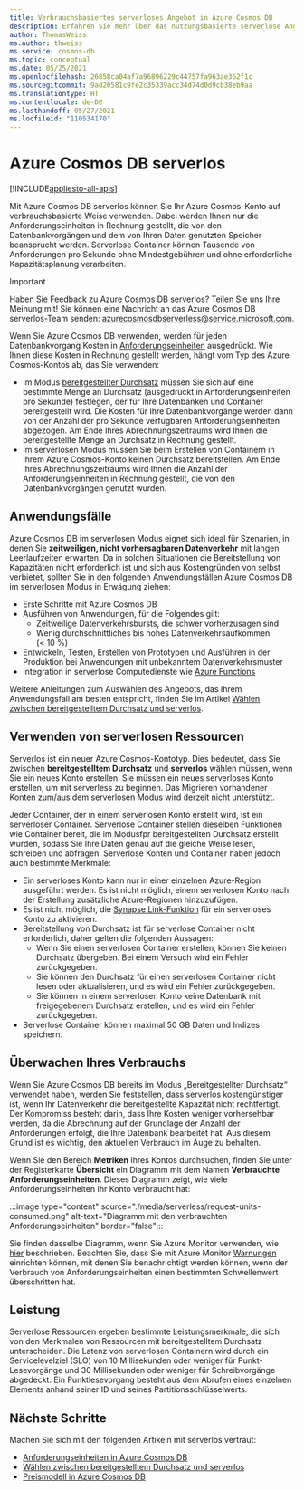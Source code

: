 ```yaml
---
title: Verbrauchsbasiertes serverloses Angebot in Azure Cosmos DB
description: Erfahren Sie mehr über das nutzungsbasierte serverlose Angebot für Azure Cosmos DB.
author: ThomasWeiss
ms.author: thweiss
ms.service: cosmos-db
ms.topic: conceptual
ms.date: 05/25/2021
ms.openlocfilehash: 26858ca04af7a96896229c44757fa963ae362f1c
ms.sourcegitcommit: 9ad20581c9fe2c35339acc34d74d0d9cb38eb9aa
ms.translationtype: HT
ms.contentlocale: de-DE
ms.lasthandoff: 05/27/2021
ms.locfileid: "110534170"
---
```

# <a name="azure-cosmos-db-serverless"></a>Azure Cosmos DB serverlos
[!INCLUDE[appliesto-all-apis](includes/appliesto-all-apis.md)]

Mit Azure Cosmos DB serverlos können Sie Ihr Azure Cosmos-Konto auf verbrauchsbasierte Weise verwenden. Dabei werden Ihnen nur die Anforderungseinheiten in Rechnung gestellt, die von den Datenbankvorgängen und dem von Ihren Daten genutzten Speicher beansprucht werden. Serverlose Container können Tausende von Anforderungen pro Sekunde ohne Mindestgebühren und ohne erforderliche Kapazitätsplanung verarbeiten.

> [!IMPORTANT] 
> Haben Sie Feedback zu Azure Cosmos DB serverlos? Teilen Sie uns Ihre Meinung mit! Sie können eine Nachricht an das Azure Cosmos DB serverlos-Team senden: [azurecosmosdbserverless@service.microsoft.com](mailto:azurecosmosdbserverless@service.microsoft.com).

Wenn Sie Azure Cosmos DB verwenden, werden für jeden Datenbankvorgang Kosten in [Anforderungseinheiten](request-units.md) ausgedrückt. Wie Ihnen diese Kosten in Rechnung gestellt werden, hängt vom Typ des Azure Cosmos-Kontos ab, das Sie verwenden:

- Im Modus [bereitgestellter Durchsatz](set-throughput.md) müssen Sie sich auf eine bestimmte Menge an Durchsatz (ausgedrückt in Anforderungseinheiten pro Sekunde) festlegen, der für Ihre Datenbanken und Container bereitgestellt wird. Die Kosten für Ihre Datenbankvorgänge werden dann von der Anzahl der pro Sekunde verfügbaren Anforderungseinheiten abgezogen. Am Ende Ihres Abrechnungszeitraums wird Ihnen die bereitgestellte Menge an Durchsatz in Rechnung gestellt.
- Im serverlosen Modus müssen Sie beim Erstellen von Containern in Ihrem Azure Cosmos-Konto keinen Durchsatz bereitstellen. Am Ende Ihres Abrechnungszeitraums wird Ihnen die Anzahl der Anforderungseinheiten in Rechnung gestellt, die von den Datenbankvorgängen genutzt wurden.

## <a name="use-cases"></a>Anwendungsfälle

Azure Cosmos DB im serverlosen Modus eignet sich ideal für Szenarien, in denen Sie **zeitweiligen, nicht vorhersagbaren Datenverkehr** mit langen Leerlaufzeiten erwarten. Da in solchen Situationen die Bereitstellung von Kapazitäten nicht erforderlich ist und sich aus Kostengründen von selbst verbietet, sollten Sie in den folgenden Anwendungsfällen Azure Cosmos DB im serverlosen Modus in Erwägung ziehen:

- Erste Schritte mit Azure Cosmos DB
- Ausführen von Anwendungen, für die Folgendes gilt:
    - Zeitweilige Datenverkehrsbursts, die schwer vorherzusagen sind
    - Wenig durchschnittliches bis hohes Datenverkehrsaufkommen (< 10 %)
- Entwickeln, Testen, Erstellen von Prototypen und Ausführen in der Produktion bei Anwendungen mit unbekanntem Datenverkehrsmuster
- Integration in serverlose Computedienste wie [Azure Functions](../azure-functions/functions-overview.md)

Weitere Anleitungen zum Auswählen des Angebots, das Ihrem Anwendungsfall am besten entspricht, finden Sie im Artikel [Wählen zwischen bereitgestelltem Durchsatz und serverlos](throughput-serverless.md).

## <a name="using-serverless-resources"></a>Verwenden von serverlosen Ressourcen

Serverlos ist ein neuer Azure Cosmos-Kontotyp. Dies bedeutet, dass Sie zwischen **bereitgestelltem Durchsatz** und **serverlos** wählen müssen, wenn Sie ein neues Konto erstellen. Sie müssen ein neues serverloses Konto erstellen, um mit serverless zu beginnen. Das Migrieren vorhandener Konten zum/aus dem serverlosen Modus wird derzeit nicht unterstützt.

Jeder Container, der in einem serverlosen Konto erstellt wird, ist ein serverloser Container. Serverlose Container stellen dieselben Funktionen wie Container bereit, die im Modusfpr bereitgestellten Durchsatz erstellt wurden, sodass Sie Ihre Daten genau auf die gleiche Weise lesen, schreiben und abfragen. Serverlose Konten und Container haben jedoch auch bestimmte Merkmale:

- Ein serverloses Konto kann nur in einer einzelnen Azure-Region ausgeführt werden. Es ist nicht möglich, einem serverlosen Konto nach der Erstellung zusätzliche Azure-Regionen hinzuzufügen.
- Es ist nicht möglich, die [Synapse Link-Funktion](synapse-link.md) für ein serverloses Konto zu aktivieren.
- Bereitstellung von Durchsatz ist für serverlose Container nicht erforderlich, daher gelten die folgenden Aussagen:
    - Wenn Sie einen serverlosen Container erstellen, können Sie keinen Durchsatz übergeben. Bei einem Versuch wird ein Fehler zurückgegeben.
    - Sie können den Durchsatz für einen serverlosen Container nicht lesen oder aktualisieren, und es wird ein Fehler zurückgegeben.
    - Sie können in einem serverlosen Konto keine Datenbank mit freigegebenem Durchsatz erstellen, und es wird ein Fehler zurückgegeben.
- Serverlose Container können maximal 50 GB Daten und Indizes speichern.

## <a name="monitoring-your-consumption"></a>Überwachen Ihres Verbrauchs

Wenn Sie Azure Cosmos DB bereits im Modus „Bereitgestellter Durchsatz“ verwendet haben, werden Sie feststellen, dass serverlos kostengünstiger ist, wenn Ihr Datenverkehr die bereitgestellte Kapazität nicht rechtfertigt. Der Kompromiss besteht darin, dass Ihre Kosten weniger vorhersehbar werden, da die Abrechnung auf der Grundlage der Anzahl der Anforderungen erfolgt, die Ihre Datenbank bearbeitet hat. Aus diesem Grund ist es wichtig, den aktuellen Verbrauch im Auge zu behalten.

Wenn Sie den Bereich **Metriken** Ihres Kontos durchsuchen, finden Sie unter der Registerkarte **Übersicht** ein Diagramm mit dem Namen **Verbrauchte Anforderungseinheiten**. Dieses Diagramm zeigt, wie viele Anforderungseinheiten Ihr Konto verbraucht hat:

:::image type="content" source="./media/serverless/request-units-consumed.png" alt-text="Diagramm mit den verbrauchten Anforderungseinheiten" border="false":::

Sie finden dasselbe Diagramm, wenn Sie Azure Monitor verwenden, wie [hier](monitor-request-unit-usage.md) beschrieben. Beachten Sie, dass Sie mit Azure Monitor [Warnungen](../azure-monitor/alerts/alerts-metric-overview.md) einrichten können, mit denen Sie benachrichtigt werden können, wenn der Verbrauch von Anforderungseinheiten einen bestimmten Schwellenwert überschritten hat.

## <a name="performance"></a><a id="performance"></a>Leistung

Serverlose Ressourcen ergeben bestimmte Leistungsmerkmale, die sich von den Merkmalen von Ressourcen mit bereitgestelltem Durchsatz unterscheiden. Die Latenz von serverlosen Containern wird durch ein Servicelevelziel (SLO) von 10 Millisekunden oder weniger für Punkt-Lesevorgänge und 30 Millisekunden oder weniger für Schreibvorgänge abgedeckt. Ein Punktlesevorgang besteht aus dem Abrufen eines einzelnen Elements anhand seiner ID und seines Partitionsschlüsselwerts.

## <a name="next-steps"></a>Nächste Schritte

Machen Sie sich mit den folgenden Artikeln mit serverlos vertraut:

- [Anforderungseinheiten in Azure Cosmos DB](request-units.md)
- [Wählen zwischen bereitgestelltem Durchsatz und serverlos](throughput-serverless.md)
- [Preismodell in Azure Cosmos DB](how-pricing-works.md)
